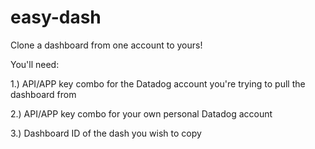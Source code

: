# easy-dash
Clone a dashboard from one account to yours!

You'll need:

1.) API/APP key combo for the Datadog account you're trying to pull the dashboard from

2.) API/APP key combo for your own personal Datadog account

3.) Dashboard ID of the dash you wish to copy
